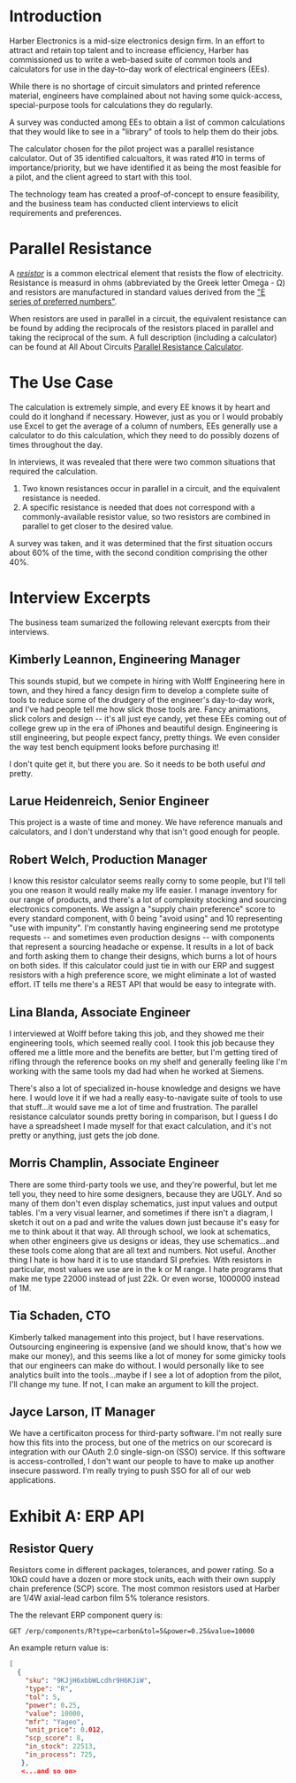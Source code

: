 # Introduction

Harber Electronics is a mid-size electronics design firm.  In an effort to attract and retain top talent and to increase efficiency, Harber has commissioned us to write a web-based suite of common tools and calculators for use in the day-to-day work of electrical engineers (EEs).

While there is no shortage of circuit simulators and printed reference material, engineers have complained about not having some quick-access, special-purpose tools for calculations they do regularly.

A survey was conducted among EEs to obtain a list of common calculations that they would like to see in a "library" of tools to help them do their jobs.

The calculator chosen for the pilot project was a parallel resistance calculator.  Out of 35 identified calcualtors, it was rated #10 in terms of importance/priority, but we have identified it as being the most feasible for a pilot, and the client agreed to start with this tool.

The technology team has created a proof-of-concept to ensure feasibility, and the business team has conducted client interviews to elicit requirements and preferences.

# Parallel Resistance

A [_resistor_](https://en.wikipedia.org/wiki/Resistor) is a common electrical element that resists the flow of electricity.  Resistance is measurd in ohms (abbreviated by the Greek letter Omega - Ω) and resistors are manufactured in standard values derived from the ["E series of preferred numbers"](https://en.wikipedia.org/wiki/E_series_of_preferred_numbers).

When resistors are used in parallel in a circuit, the equivalent resistance can be found by adding the reciprocals of the resistors placed in parallel and taking the reciprocal of the sum.  A full description (including a calculator) can be found at All About Circuits [Parallel Resistance Calculator](https://www.allaboutcircuits.com/tools/parallel-resistance-calculator/).

# The Use Case

The calculation is extremely simple, and every EE knows it by heart and could do it longhand if necessary.  However, just as you or I would probably use Excel to get the average of a column of numbers, EEs generally use a calculator to do this calculation, which they need to do possibly dozens of times throughout the day.

In interviews, it was revealed that there were two common situations that required the calculation.

1. Two known resistances occur in parallel in a circuit, and the equivalent resistance is needed.
2. A specific resistance is needed that does not correspond with a commonly-available resistor value, so two resistors are combined in parallel to get closer to the desired value.

A survey was taken, and it was determined that the first situation occurs about 60% of the time, with the second condition comprising the other 40%.

# Interview Excerpts

The business team sumarized the following relevant exercpts from their interviews.

## Kimberly Leannon, Engineering Manager

This sounds stupid, but we compete in hiring with Wolff Engineering here in town, and they hired a fancy design firm to develop a complete suite of tools to reduce some of the drudgery of the engineer's day-to-day work, and I've had people tell me how slick those tools are.  Fancy animations, slick colors and design -- it's all just eye candy, yet these EEs coming out of college grew up in the era of iPhones and beautiful design.  Engineering is still engineering, but people expect fancy, pretty things.  We even consider the way test bench equipment looks before purchasing it!

I don't quite get it, but there you are.  So it needs to be both useful _and_ pretty.

## Larue Heidenreich, Senior Engineer

This project is a waste of time and money.  We have reference manuals and calculators, and I don't understand why that isn't good enough for people.

## Robert Welch, Production Manager

I know this resistor calculator seems really corny to some people, but I'll tell you one reason it would really make my life easier.  I manage inventory for our range of products, and there's a lot of complexity stocking and sourcing electronics components.  We assign a "supply chain preference" score to every standard component, with 0 being "avoid using" and 10 representing "use with impunity".  I'm constantly having engineering send me prototype requests -- and sometimes even production designs -- with components that represent a sourcing headache or expense.  It results in a lot of back and forth asking them to change their designs, which burns a lot of hours on both sides.  If this calculator could just tie in with our ERP and suggest resistors with a high preference score, we might eliminate a lot of wasted effort.  IT tells me there's a REST API that would be easy to integrate with.

## Lina Blanda, Associate Engineer

I interviewed at Wolff before taking this job, and they showed me their engineering tools, which seemed really cool.  I took this job because they offered me a little more and the benefits are better, but I'm getting tired of rifling through the reference books on my shelf and generally feeling like I'm working with the same tools my dad had when he worked at Siemens.

There's also a lot of specialized in-house knowledge and designs we have here.  I would love it if we had a really easy-to-navigate suite of tools to use that stuff...it would save me a lot of time and frustration.  The parallel resistance calculator sounds pretty boring in comparison, but I guess I do have a spreadsheet I made myself for that exact calculation, and it's not pretty or anything, just gets the job done.

## Morris Champlin, Associate Engineer

There are some third-party tools we use, and they're powerful, but let me tell you, they need to hire some designers, because they are UGLY.  And so many of them don't even display schematics, just input values and output tables.  I'm a very visual learner, and sometimes if there isn't a diagram, I sketch it out on a pad and write the values down just because it's easy for me to think about it that way.  All through school, we look at schematics, when other engineers give us designs or ideas, they use schematics...and these tools come along that are all text and numbers.  Not useful.  Another thing I hate is how hard it is to use standard SI prefxies.  With resistors in particular, most values we use are in the k or M range.  I hate programs that make me type 22000 instead of just 22k.  Or even worse, 1000000 instead of 1M.

## Tia Schaden, CTO

Kimberly talked management into this project, but I have reservations.  Outsourcing engineering is expensive (and we should know, that's how we make our money), and this seems like a lot of money for some gimicky tools that our engineers can make do without.  I would personally like to see analytics built into the tools...maybe if I see a lot of adoption from the pilot, I'll change my tune.  If not, I can make an argument to kill the project.

## Jayce Larson, IT Manager

We have a certificaiton process for third-party software.  I'm not really sure how this fits into the process, but one of the metrics on our scorecard is integration with our OAuth 2.0 single-sign-on (SSO) service.  If this software is access-controlled, I don't want our people to have to make up another insecure password.  I'm really trying to push SSO for all of our web applications.

# Exhibit A: ERP API

## Resistor Query

Resistors come in different packages, tolerances, and power rating.  So a 10kΩ could have a dozen or more stock units, each with their own supply chain preference (SCP) score.  The most common resistors used at Harber are 1/4W axial-lead carbon film 5% tolerance resistors.

The the relevant ERP component query is:

```
GET /erp/components/R?type=carbon&tol=5&power=0.25&value=10000
```

An example return value is:

```json
[
  {
    "sku": "9KJjH6xbbWLcdhr9H6KJiW",
    "type": "R",
    "tol": 5,
    "power": 0.25,
    "value": 10000,
    "mfr": "Yageo",
    "unit_price": 0.012,
    "scp_score": 8,
    "in_stock": 22513,
    "in_process": 725,
   },
   <...and so on>
```
  
  
